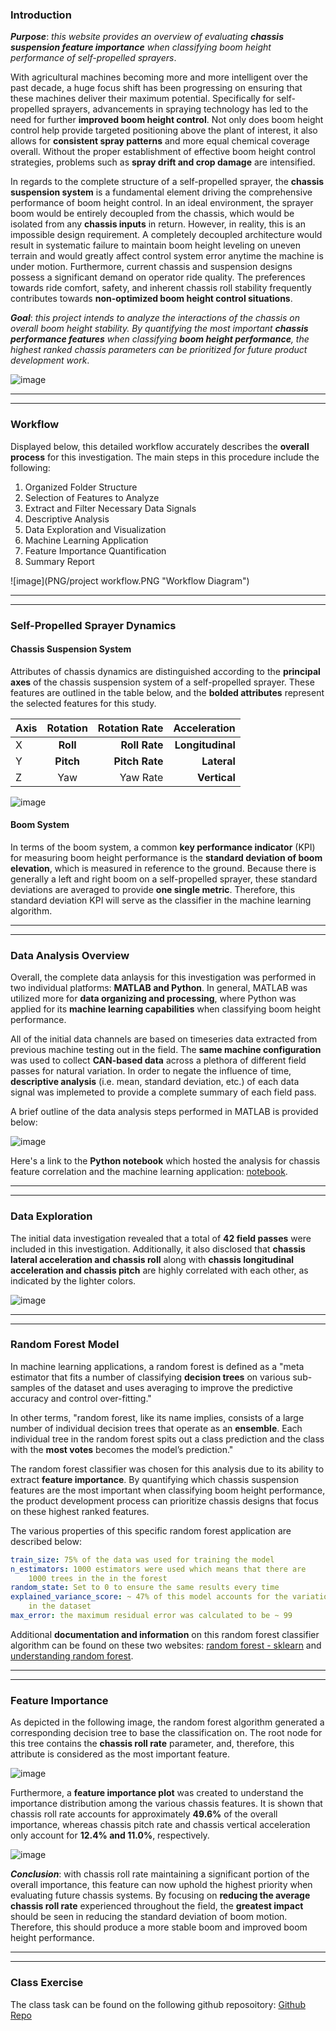 ### Introduction

**_Purpose_**: _this website provides an overview of evaluating **chassis suspension feature importance** when classifying boom height performance of self-propelled sprayers_.

With agricultural machines becoming more and more intelligent over the past decade, a huge focus shift has been progressing on ensuring that these machines deliver their maximum potential.  Specifically for self-propelled sprayers, advancements in spraying technology has led to the need for further **improved boom height control**.  Not only does boom height control help provide targeted positioning above the plant of interest, it also allows for **consistent spray patterns** and more equal chemical coverage overall.  Without the proper establishment of effective boom height control strategies, problems such as **spray drift and crop damage** are intensified.

In regards to the complete structure of a self-propelled sprayer, the **chassis suspension system** is a fundamental element driving the comprehensive performance of boom height control.  In an ideal environment, the sprayer boom would be entirely decoupled from the chassis, which would be isolated from any **chassis inputs** in return.  However, in reality, this is an impossible design requirement.  A completely decoupled architecture would result in systematic failure to maintain boom height leveling on uneven terrain and would greatly affect control system error anytime the machine is under motion.  Furthermore, current chassis and suspension designs possess a significant demand on operator ride quality.  The preferences towards ride comfort, safety, and inherent chassis roll stability frequently contributes towards **non-optimized boom height control situations**.

**_Goal_**: _this project intends to analyze the interactions of the chassis on overall boom height stability.  By quantifying the most important **chassis performance features** when classifying **boom height performance**, the highest ranked chassis parameters can be prioritized for future product development work_.  

![image](PNG/sprayer_field.PNG "Sprayer Field Visual")

***
***

### Workflow

Displayed below, this detailed workflow accurately describes the **overall process** for this investigation.  The main steps in this procedure include the following:

1. Organized Folder Structure
2. Selection of Features to Analyze
3.  Extract and Filter Necessary Data Signals
4.  Descriptive Analysis
5.  Data Exploration and Visualization
6.  Machine Learning Application
7.  Feature Importance Quantification
8.  Summary Report

![image](PNG/project workflow.PNG "Workflow Diagram")

***
***

### Self-Propelled Sprayer Dynamics

#### Chassis Suspension System

Attributes of chassis dynamics are distinguished according to the **principal axes** of the chassis suspension system of a self-propelled sprayer.  These features are outlined in the table below, and the **bolded attributes** represent the selected features for this study.

| Axis | Rotation | Rotation Rate  |  Acceleration   |
| ------------- |:-------------:| -----:| -----:|
| X | **Roll**  | **Roll Rate** | **Longitudinal**  |
| Y | **Pitch** | **Pitch Rate** |  **Lateral**  |
| Z | Yaw   | Yaw Rate |  **Vertical**  |

![image](PNG_New/Sprayer_System_Diagram_New.PNG "System Diagram")

#### Boom System

In terms of the boom system, a common **key performance indicator** (KPI) for measuring boom height performance is the **standard deviation of boom elevation**, which is measured in reference to the ground.  Because there is generally a left and right boom on a self-propelled sprayer, these standard deviations are averaged to provide **one single metric**.  Therefore, this standard deviation KPI will serve as the classifier in the machine learning algorithm. 

***
***

### Data Analysis Overview

Overall, the complete data anlaysis for this investigation was performed in two individual platforms: **MATLAB and Python**.  In general, MATLAB was utilized more for **data organizing and processing**, where Python was applied for its **machine learning capabilities** when classifying boom height performance.

All of the initial data channels are based on timeseries data extracted from previous machine testing out in the field.  The **same machine configuration** was used to collect **CAN-based data** across a plethora of different field passes for natural variation.  In order to negate the influence of time, **descriptive analysis** (i.e. mean, standard deviation, etc.) of each data signal was implemeted to provide a complete summary of each field pass.

A brief outline of the data analysis steps performed in MATLAB is provided below:  

![image](PNG_New/Matlab_Code_Outline_New.PNG "MATLAB Code Outline")

Here's a link to the **Python notebook** which hosted the analysis for chassis feature correlation and the machine learning application: [notebook](https://nbviewer.jupyter.org/github/badams97/Sprayer_Chassis_Features/blob/master/ABE%20516%20Project%20-%20Bailey%20Adams.ipynb).

***
***

### Data Exploration

The initial data investigation revealed that a total of **42 field passes** were included in this investigation.  Additionally, it also disclosed that **chassis lateral acceleration and chassis roll** along with **chassis longitudinal acceleration and chassis pitch** are highly correlated with each other, as indicated by the lighter colors.

![image](PNG_New/Correlation_Plot_New.PNG "Feature Correlation Plot")

***
***

### Random Forest Model

In machine learning applications, a random forest is defined as a "meta estimator that fits a number of classifying **decision trees** on various sub-samples of the dataset and uses averaging to improve the predictive accuracy and control over-fitting." 

In other terms, "random forest, like its name implies, consists of a large number of individual decision trees that operate as an **ensemble**. Each individual tree in the random forest spits out a class prediction and the class with the **most votes** becomes the model’s prediction."

The random forest classifier was chosen for this analysis due to its ability to extract **feature importance**.  By quantifying which chassis suspension features are the most important when classifying boom height performance, the product development process can prioritize chassis designs that focus on these highest ranked features.

The various properties of this specific random forest application are described below:

```yml
train_size: 75% of the data was used for training the model
n_estimators: 1000 estimators were used which means that there are
    1000 trees in the in the forest
random_state: Set to 0 to ensure the same results every time
explained_variance_score: ~ 47% of this model accounts for the variation
    in the dataset
max_error: the maximum residual error was calculated to be ~ 99
```

Additional **documentation and information** on this random forest classifier algorithm can be found on these two websites: [random forest - sklearn](https://scikit-learn.org/stable/modules/generated/sklearn.ensemble.RandomForestRegressor.html) and [understanding random forest](https://towardsdatascience.com/understanding-random-forest-58381e0602d2).

***
***

### Feature Importance

As depicted in the following image, the random forest algorithm generated a corresponding decision tree to base the classification on.  The root node for this tree contains the **chassis roll rate** parameter, and, therefore, this attribute is considered as the most important feature.

![image](PNG_New/Tree_Visual_New.PNG "Decision Tree Visual")

Furthermore, a **feature importance plot** was created to understand the importance distribution among the various chassis features.  It is shown that chassis roll rate accounts for approximately **49.6%** of the overall importance, whereas chassis pitch rate and chassis vertical acceleration only account for **12.4% and 11.0%**, respectively. 

![image](PNG_New/Feature_Importance_New.PNG "Feature Importance")

**_Conclusion_**: with chassis roll rate maintaining a significant portion of the overall importance, this feature can now uphold the highest priority when evaluating future chassis systems.  By focusing on **reducing the average chassis roll rate** experienced throughout the field, the **greatest impact** should be seen in reducing the standard deviation of boom motion.  Therefore, this should produce a more stable boom and improved boom height performance.

***
***

### Class Exercise

The class task can be found on the following github reposoitory: [Github Repo](https://github.com/badams97/Sprayer_Chassis_Features)
